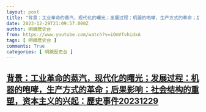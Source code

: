 ```yaml
---
layout: post
title: "背景：工业革命的蒸汽，现代化的曙光；发展过程：机器的咆哮，生产方式的革命；后果影响：社会结构的重塑，资本主义的兴起：歷史事件20231229"
date: 2023-12-29T21:09:57.000Z
author: 明鏡歷史台
from: https://www.youtube.com/watch?v=iOmVfvhidxA
tags: [ 明鏡歷史台 ]
comments: True
categories: [ 明鏡歷史台 ]
---
```

<!--1703884197000-->
[背景：工业革命的蒸汽，现代化的曙光；发展过程：机器的咆哮，生产方式的革命；后果影响：社会结构的重塑，资本主义的兴起：歷史事件20231229](https://www.youtube.com/watch?v=iOmVfvhidxA)
------

<div>

</div>
